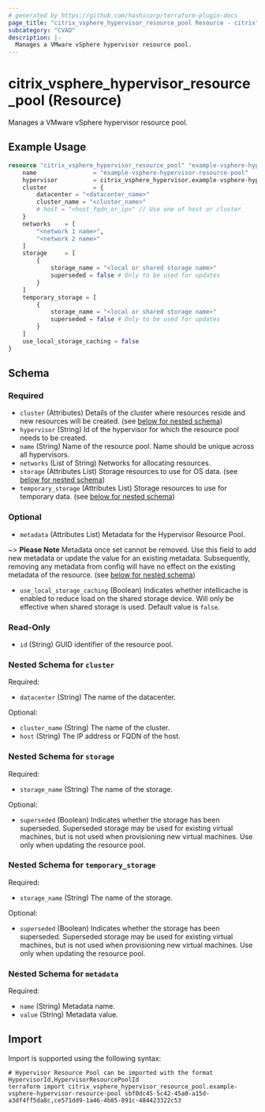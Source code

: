 ```yaml
---
# generated by https://github.com/hashicorp/terraform-plugin-docs
page_title: "citrix_vsphere_hypervisor_resource_pool Resource - citrix"
subcategory: "CVAD"
description: |-
  Manages a VMware vSphere hypervisor resource pool.
---
```


# citrix_vsphere_hypervisor_resource_pool (Resource)

Manages a VMware vSphere hypervisor resource pool.

## Example Usage

```terraform
resource "citrix_vsphere_hypervisor_resource_pool" "example-vsphere-hypervisor-resource-pool" {
    name                = "example-vsphere-hypervisor-resource-pool"
    hypervisor          = citrix_vsphere_hypervisor.example-vsphere-hypervisor.id
    cluster             = {
        datacenter = "<datacenter_name>"
        cluster_name = "<cluster_name>"
        # host = "<host_fqdn_or_ip>" // Use one of host or cluster
    }
    networks    = [
        "<network 1 name>",
        "<network 2 name>"
    ]
    storage     = [
        {
            storage_name = "<local or shared storage name>"
            superseded = false # Only to be used for updates
        }
    ]
    temporary_storage = [
        {
            storage_name = "<local or shared storage name>"
            superseded = false # Only to be used for updates
        }
    ]
    use_local_storage_caching = false
}
```

<!-- schema generated by tfplugindocs -->
## Schema

### Required

- `cluster` (Attributes) Details of the cluster where resources reside and new resources will be created. (see [below for nested schema](#nestedatt--cluster))
- `hypervisor` (String) Id of the hypervisor for which the resource pool needs to be created.
- `name` (String) Name of the resource pool. Name should be unique across all hypervisors.
- `networks` (List of String) Networks for allocating resources.
- `storage` (Attributes List) Storage resources to use for OS data. (see [below for nested schema](#nestedatt--storage))
- `temporary_storage` (Attributes List) Storage resources to use for temporary data. (see [below for nested schema](#nestedatt--temporary_storage))

### Optional

- `metadata` (Attributes List) Metadata for the Hypervisor Resource Pool.

~> **Please Note** Metadata once set cannot be removed. Use this field to add new metadata or update the value for an existing metadata. Subsequently, removing any metadata from config will have no effect on the existing metadata of the resource. (see [below for nested schema](#nestedatt--metadata))
- `use_local_storage_caching` (Boolean) Indicates whether intellicache is enabled to reduce load on the shared storage device. Will only be effective when shared storage is used. Default value is `false`.

### Read-Only

- `id` (String) GUID identifier of the resource pool.

<a id="nestedatt--cluster"></a>
### Nested Schema for `cluster`

Required:

- `datacenter` (String) The name of the datacenter.

Optional:

- `cluster_name` (String) The name of the cluster.
- `host` (String) The IP address or FQDN of the host.


<a id="nestedatt--storage"></a>
### Nested Schema for `storage`

Required:

- `storage_name` (String) The name of the storage.

Optional:

- `superseded` (Boolean) Indicates whether the storage has been superseded. Superseded storage may be used for existing virtual machines, but is not used when provisioning new virtual machines. Use only when updating the resource pool.


<a id="nestedatt--temporary_storage"></a>
### Nested Schema for `temporary_storage`

Required:

- `storage_name` (String) The name of the storage.

Optional:

- `superseded` (Boolean) Indicates whether the storage has been superseded. Superseded storage may be used for existing virtual machines, but is not used when provisioning new virtual machines. Use only when updating the resource pool.


<a id="nestedatt--metadata"></a>
### Nested Schema for `metadata`

Required:

- `name` (String) Metadata name.
- `value` (String) Metadata value.

## Import

Import is supported using the following syntax:

```shell
# Hypervisor Resource Pool can be imported with the format HypervisorId,HypervisorResourcePoolId
terraform import citrix_vsphere_hypervisor_resource_pool.example-vsphere-hypervisor-resource-pool sbf0dc45-5c42-45a0-a15d-a3df4ff5da8c,ce571dd9-1a46-4b85-891c-484423322c53
```
